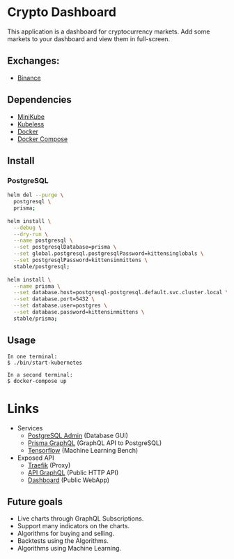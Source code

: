 # Crypto Dashboard

This application is a dashboard for cryptocurrency markets. Add some markets to your dashboard and view them in full-screen.

## Exchanges:
- [Binance](https://binance.com)

## Dependencies
- [MiniKube](https://github.com/kubernetes/minikube)
- [Kubeless](https://kubeless.io)
- [Docker](https://docker.com)
- [Docker Compose](https://docs.docker.com/compose)

## Install

### PostgreSQL
```bash
helm del --purge \
  postgresql \
  prisma;
  
helm install \
  --debug \
  --dry-run \
  --name postgresql \
  --set postgresqlDatabase=prisma \
  --set global.postgresql.postgresqlPassword=kittensinglobals \
  --set postgresqlPassword=kittensinmittens \
  stable/postgresql;
  
helm install \
  --name prisma \
  --set database.host=postgresql-postgresql.default.svc.cluster.local \
  --set database.port=5432 \
  --set database.user=postgres \
  --set database.password=kittensinmittens \
  stable/prisma;
```

## Usage

    In one terminal:
    $ ./bin/start-kubernetes
    
    In a second terminal:
    $ docker-compose up

# Links
- Services
  - [PostgreSQL Admin](http://pgadmin.localtest.me) (Database GUI)
  - [Prisma GraphQL](http://prisma.localtest.me) (GraphQL API to PostgreSQL)
  - [Tensorflow](http://tensorflow.localtest.me) (Machine Learning Bench)
- Exposed API
  - [Traefik](http://localhost:8080) (Proxy)
  - [API GraphQL](http://api.localtest.me) (Public HTTP API)
  - [Dashboard](http://web.localtest.me) (Public WebApp)

## Future goals
- Live charts through GraphQL Subscriptions.
- Support many indicators on the charts.
- Algorithms for buying and selling.
- Backtests using the Algorithms.
- Algorithms using Machine Learning.
